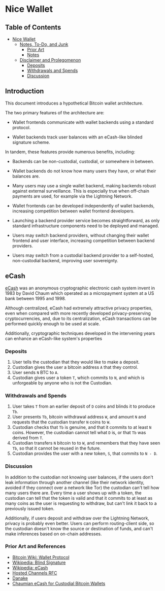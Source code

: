 # Nice Wallet

## Table of Contents

<!--ts-->
* [Nice Wallet](#nice-wallet)
   * [Notes, To-Do, and Junk](#notes-to-do-and-junk)
      * [Prior Art](#prior-art)
      * [Notes](#notes)
   * [Disclaimer and Prolegomenon](#disclaimer-and-prolegomenon)
      * [Deposits](#deposits)
      * [Withdrawals and Spends](#withdrawals-and-spends)
      * [Discussion](#discussion)
<!--te-->

## Introduction

This document introduces a hypothetical Bitcoin wallet architecture.

The two primary features of the architecture are:

- Wallet frontends communicate with wallet backends using a standard protocol.

- Wallet backends track user balances with an eCash-like blinded signature
  scheme.

In tandem, these features provide numerous benefits, including:

- Backends can be non-custodial, custodial, or somewhere in between.

- Wallet backends do not know how many users they have, or what their balances
  are.

- Many users may use a single wallet backend, making backends robust
  against external surveillance. This is especially true when off-chain
  payments are used, for example via the Lightning Network.

- Wallet frontends can be developed independently of wallet backends, increasing
  competition between wallet frontend developers.

- Launching a backend provider service becomes straightforward, as only
  standard infrastructure components need to be deployed and managed.

- Users may switch backend providers, without changing their wallet frontend
  and user interface, increasing competition between backend providers.

- Users may switch from a custodial backend provider to a self-hosted,
  non-custodial backend, improving user sovereignty.

## eCash

[eCash](https://en.wikipedia.org/wiki/Ecash) was an anonymous cryptographic
electronic cash system invent in 1983 by David Chaum which operated as a
micropayment system at a US bank between 1995 and 1998.

Although centralized, eCash had extremely attractive privacy properties, even
when compared with more recently developed privacy-preserving cryptocurrencies,
and, due to its centralization, eCash transactions can be performed quickly
enough to be used at scale.

Additionally, cryptographic techniques developed in the intervening years can
enhance an eCash-like system's properties

### Deposits

1. User tells the custodian that they would like to make a deposit.
2. Custodian gives the user a bitcoin address `A` that they control.
3. User sends `N` BTC to `A`.
4. Custodian gives user a token `T`, which commits to `N`, and which is
   unforgeable by anyone who is not the Custodian.

### Withdrawals and Spends

1. User takes `T` from an earlier deposit of `D` coins and blinds it to produce
   `Tb`.
2. User presents `Tb`, bitcoin withdrawal address `W`, and amount `N` and
   requests that the custodian transfer `N` coins to `W`.
3. Custodian checks that `Tb` is genuine, and that it commits to at least `N`
   coins. However, the custodian cannot tell what `D` is, or that `Tb` was
   derived from `T`.
4. Custodian transfers `N` bitcoin to to `W`, and remembers that they have seen
   `Tb`, so that it cannot be reused in the future.
5. Custodian provides the user with a new token, `S`, that commits to `N - D`.

### Discussion

In addition to the custodian not knowing user balances, if the users don't leak
information through another channel (like their network identity, avoided if
they connect over a network like Tor) the custodian can't tell how many users
there are. Every time a user shows up with a token, the custodian can tell that
the token is valid and that it commits to at least as many coins as the user is
requesting to withdraw, but can't link it back to a previously issued token.

Additionally, if users deposit and withdraw over the Lightning Network, privacy
is probably even better. Users can perform routing-client side, so the
custodian doesn't know the source or destination of funds, and can't make
inferences based on on-chain addresses.

### Prior Art and References

- [Bitcoin Wiki: Wallet Protocol](https://en.bitcoin.it/wiki/Wallet_protocol)
- [Wikipedia: Blind Signature](https://en.wikipedia.org/wiki/Blind_signature)
- [Wikipedia: eCash](https://en.wikipedia.org/wiki/Ecash)
- [Hosted Channels RFC](https://github.com/btcontract/hosted-channels-rfc)
- [Danake](https://lightweight.money)
- [Chaumian eCash for Custodial Bitcoin Wallets](https://nopara73.medium.com/chaumian-e-cash-for-custodial-bitcoin-wallets-and-services-to-scale-bitcoin-8977d9a03064)
